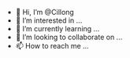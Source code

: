 - 👋 Hi, I’m @Cillong
- 👀 I’m interested in ...
- 🌱 I’m currently learning ...
- 💞️ I’m looking to collaborate on ...
- 📫 How to reach me ...

<!---
Cillong/Cillong is a ✨ special ✨ repository because its `README.md` (this file) appears on your GitHub profile.
You can click the Preview link to take a look at your changes.
--->

